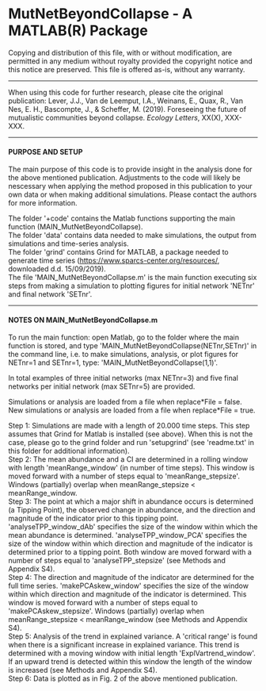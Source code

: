 MutNetBeyondCollapse - A MATLAB(R) Package
===================================

Copying and distribution of this file, with or without modification, are permitted in any medium without royalty provided the copyright notice and this notice are preserved. This file is offered as-is, without any warranty.

-------------------------------------------------------------------

When using this code for further research, please cite the original publication: Lever, J.J., Van de Leemput, I.A., Weinans, E., Quax, R., Van Nes, E. H., Bascompte, J., & Scheffer, M. (2019). Foreseeing the future of mutualistic communities beyond collapse. *Ecology Letters*, XX(X), XXX-XXX.

-------------------------------------------------------------------

#### PURPOSE AND SETUP

The main purpose of this code is to provide insight in the analysis done for the above mentioned publication. Adjustments to the code will likely be nescessary when applying the method proposed in this publication to your own data or when making additional simulations. Please contact the authors for more information.

The folder '+code' contains the Matlab functions supporting the main function (MAIN_MutNetBeyondCollapse).  
The folder 'data' contains data needed to make simulations, the output from simulations and time-series analysis.  
The folder 'grind' contains Grind for MATLAB, a package needed to generate time series (https://www.sparcs-center.org/resources/, downloaded d.d. 15/09/2019).  
The file 'MAIN_MutNetBeyondCollapse.m' is the main function executing six steps from making a simulation to plotting figures for initial network 'NETnr' and final network 'SETnr'.  

-------------------------------------------------------------------

#### NOTES ON MAIN_MutNetBeyondCollapse.m

To run the main function: open Matlab, go to the folder where the main function is stored, and type 'MAIN_MutNetBeyondCollapse(NETnr,SETnr)' in the command line, i.e. to make simulations, analysis, or plot figures for NETnr=1 and SETnr=1, type: 'MAIN_MutNetBeyondCollapse(1,1)'. 

In total examples of three initial networks (max NETnr=3) and five final networks per initial network (max SETnr=5) are provided.

Simulations or analysis are loaded from a file when replace\*File = false. 
New simulations or analysis are loaded from a file when replace\*File = true.

Step 1: Simulations are made with a length of 20.000 time steps. This step assumes that Grind for Matlab is installed (see above). When this is not the case, please go to the grind folder and run 'setupgrind' (see 'readme.txt' in this folder for additional information).  
Step 2: The mean abundance and a CI are determined in a rolling window with length 'meanRange_window' (in number of time steps). This window is moved forward with a number of steps equal to 'meanRange_stepsize'. Windows (partially) overlap when meanRange_stepsize &lt; meanRange_window.  
Step 3: The point at which a major shift in abundance occurs is determined (a Tipping Point), the observed change in abundance, and the direction and magnitude of the indicator prior to this tipping point. 'analyseTPP_window_dAb' specifies the size of the window within which the mean abundance is determined. 'analyseTPP_window_PCA' specifies the size of the window within which direction and magnitude of the indicator is determined prior to a tipping point. Both window are moved forward with a number of steps equal to 'analyseTPP_stepsize' (see Methods and Appendix S4).  
Step 4: The direction and magnitude of the indicator are determined for the full time series. 'makePCAskew_window' specifies the size of the window within which direction and magnitude of the indicator is determined. This window is moved forward with a number of steps equal to 'makePCAskew_stepsize'. Windows (partially) overlap when meanRange_stepsize &lt; meanRange_window (see Methods and Appendix S4).  
Step 5: Analysis of the trend in explained variance. A 'critical range' is found when there is a significant increase in explained variance. This trend is determined with a moving window with initial length 'ExplVartrend_window'. If an upward trend is detected within this window the length of the window is increased (see Methods and Appendix S4).  
Step 6: Data is plotted as in Fig. 2 of the above mentioned publication.